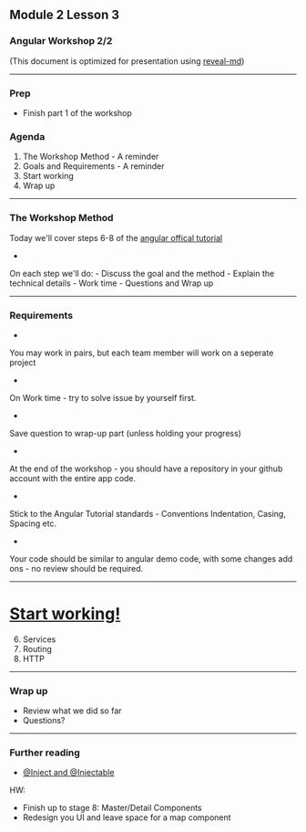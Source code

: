 ## Module 2 Lesson 3
### Angular Workshop 2/2
(This document is optimized for presentation using [reveal-md](https://github.com/webpro/reveal-md))

---

### Prep
* Finish part 1 of the workshop

### Agenda
1. The Workshop Method - A reminder
2. Goals and Requirements - A reminder
3. Start working
4. Wrap up


---

### The Workshop Method
Today we'll cover steps 6-8 of the  [angular offical tutorial](https://angular.io/tutorial)
* <!-- .element: class="fragment" -->
On each step we'll do:
    - Discuss the goal and the method
    - Explain the technical details
    - Work time
    - Questions and Wrap up


---

### Requirements
* <!-- .element: class="fragment" -->
You may work in pairs, but each team member will work on a seperate project
* <!-- .element: class="fragment" -->
On Work time - try to solve issue by yourself first.
* <!-- .element: class="fragment" -->
Save question to wrap-up part (unless holding your progress)
* <!-- .element: class="fragment" -->
At the end of the workshop - you should have a repository in your github account with the entire app code.
* <!-- .element: class="fragment" -->
Stick to the Angular Tutorial standards - Conventions Indentation, Casing, Spacing etc.
* <!-- .element: class="fragment" -->
Your code should be similar to angular demo code, with some changes add ons - no review should be required.

---

# [Start working!](https://angular.io/tutorial)
6. Services
7. Routing
8. HTTP

---

### Wrap up
* Review what we did so far
* Questions?

---

### Further reading
* [@Inject and @Injectable](https://angular-2-training-book.rangle.io/handout/di/angular2/inject_and_injectable.html)

HW:
* Finish up to stage 8: Master/Detail Components
* Redesign you UI and leave space for a map component
